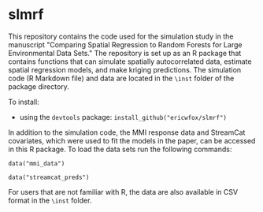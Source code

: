 # slmrf

This repository contains the code used for the simulation study in the manuscript "Comparing Spatial Regression to Random Forests for Large Environmental Data Sets."  The repository is set up as an R package that contains functions that can simulate spatially autocorrelated data, estimate spatial regression models, and make kriging predictions.  The simulation code (R Markdown file) and data are located in the `\inst` folder of the package directory.

To install:

* using the `devtools` package: `install_github("ericwfox/slmrf")`

In addition to the simulation code, the MMI response data and StreamCat covariates, which were used to fit the models in the paper, can be accessed in this R package.  To load the data sets run the following commands:

`data("mmi_data")`

`data("streamcat_preds")`

For users that are not familiar with R, the data are also available in CSV format in the `\inst` folder.  



